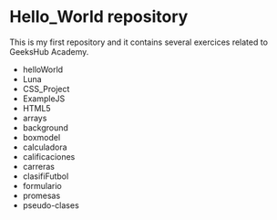 # Hello_World repository
This is my first repository and it contains several exercices related to GeeksHub Academy.
- helloWorld
- Luna
- CSS_Project
- ExampleJS
- HTML5
- arrays
- background
- boxmodel
- calculadora
- calificaciones
- carreras
- clasifiFutbol
- formulario
- promesas
- pseudo-clases
